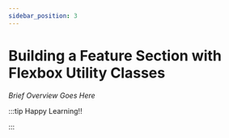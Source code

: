 ```yaml
---
sidebar_position: 3
---
```


# Building a Feature Section with Flexbox Utility Classes

_Brief Overview Goes Here_

:::tip Happy Learning!!

<QuestButton text="Go To Quest" link="" />

:::
